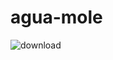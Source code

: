 # agua-mole
![download](https://github.com/user-attachments/assets/def7f0ea-0a6f-4b03-9d72-b2b17e14050f)
